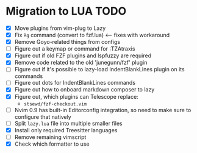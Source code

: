 # Migration to LUA TODO

- [x] Move plugins from vim-plug to Lazy
- [x] Fix `Rg` command (convert to fzf.lua) <-- fixes with <C-g> workaround
- [x] Remove Goyo-related things from configs
- [ ] Figure out a keymap or command for :TZAtraxis
- [x] Figure out if old FZF plugins and lspfuzzy are required
- [x] Remove code related to the old 'junegunn/fzf' plugin
- [ ] Figure out if it's possible to lazy-load IndentBlankLines plugin on its commands
- [ ] Figure out dots for IndentBlankLines commands
- [x] Figure out how to onboard markdown composer to lazy
- [x] Figure out, which plugins can Telescope replace:
    - `stsewd/fzf-checkout.vim`
- [ ] Nvim 0.9 has built-in Editorconfig integration, so need to make sure to configure that natively
- [ ] Split `lazy.lua` file into multiple smaller files
- [x] Install only required Treesitter languages
- [ ] Remove remaining vimscript
- [x] Check which formatter to use
